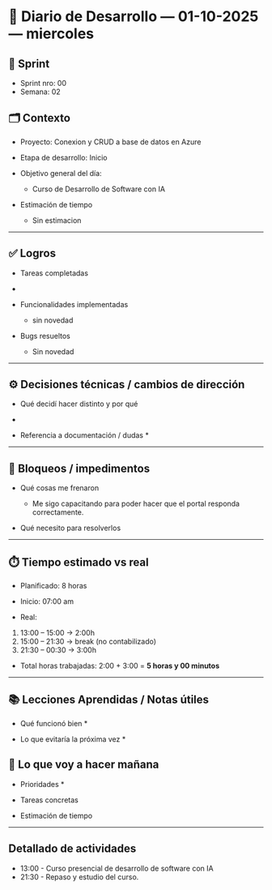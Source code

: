 # 📓 Diario de Desarrollo — 01-10-2025 — miercoles
## 🏃 Sprint
- Sprint nro: 00
- Semana: 02

## 🗂️ Contexto
- Proyecto: Conexion y CRUD a base de datos en Azure 
- Etapa de desarrollo: Inicio
- Objetivo general del día: 
  * Curso de Desarrollo de Software con IA


- Estimación de tiempo
  * Sin estimacion

---

## ✅ Logros
- Tareas completadas 
 * 

- Funcionalidades implementadas
  * sin novedad

- Bugs resueltos
  * Sin novedad

---

## ⚙️ Decisiones técnicas / cambios de dirección
- Qué decidí hacer distinto y por qué
 * 

- Referencia a documentación / dudas
  * 

---

## 🚧 Bloqueos / impedimentos
- Qué cosas me frenaron
  * Me sigo capacitando para poder hacer que el portal responda correctamente.

- Qué necesito para resolverlos

---

## ⏱️ Tiempo estimado vs real

 - Planificado: 8 horas

 - Inicio: 07:00 am

 - Real:

  1. 13:00 – 15:00 → 2:00h
  2. 15:00 – 21:30 → break (no contabilizado)
  3. 21:30 – 00:30 → 3:00h


 - Total horas trabajadas: 2:00 + 3:00 = **5 horas y 00 minutos**

 ---

## 📚 Lecciones Aprendidas / Notas útiles
- Qué funcionó bien
  * 

- Lo que evitaría la próxima vez
  * 

## 🔮 Lo que voy a hacer mañana
- Prioridades
  * 

- Tareas concretas

- Estimación de tiempo

---

## Detallado de actividades

 - 13:00 - Curso presencial de desarrollo de software con IA
 - 21:30 - Repaso y estudio del curso.